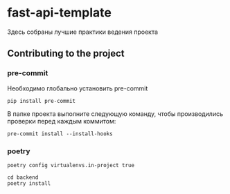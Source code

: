 # fast-api-template

Здесь собраны лучшие практики ведения проекта

## Contributing to the project

### pre-commit

Необходимо глобально установить pre-commit

```shell
pip install pre-commit
```

В папке проекта выполните следующую команду, чтобы производились проверки перед каждым коммитом:

```shell
pre-commit install --install-hooks
```

### poetry

```shell
poetry config virtualenvs.in-project true
```

```shell
cd backend
poetry install
```
